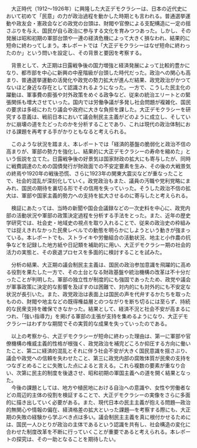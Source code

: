 　大正時代（1912～1926年）に興隆した大正デモクラシーは、日本の近代史において初めて「民意」の力が政治過程を動かした時期とも言われる。普通選挙運動や政友会・憲政会などの政党の台頭は、財閥や官僚による支配構造に一定の揺さぶりを与え、国民が自ら政治に参与する文化を育みつつあった。しかし、その発展は昭和初期の軍部台頭や一連の経済危機によって大きく損なわれ、結果的に短命に終わってしまう。本レポートでは「大正デモクラシーはなぜ短命に終わったのか」という問いを設定し、その背景と要因を考察する。

　背景として、大正期は日露戦争後の国力増強と経済発展によって比較的豊かになり、都市部を中心に新興の中産階級が台頭した時代だった。政治への関心も高まり、普通選挙運動の活発化や政党の勢力拡大が進んだ結果、政党政治がかつてないほど身近な存在として認識されるようになった。一方で、こうした民主化の躍動は、軍事費の膨張や対外政策をめぐる政争など、従来の統治エリートとの緊張関係も増大させていった。国内では労働争議が多発し社会問題が複雑化、国民の要求は多岐にわたり議会や政府に大きな負担を課した。大正デモクラシーを研究する意義は、戦前日本において議会制民主主義がどのように成立し、そしていかに崩壊の道をたどったのかを分析することであり、これは現代の政治体制における課題を再考する手がかりともなると考えられる。

　このような状況を踏まえ、本レポートでは「経済的基盤の脆弱化と政治不信の高まりが、軍部の勢力を強化し、結果的に大正デモクラシーの寿命を縮めた」という仮説を立てた。日露戦争後の好景気は国家財政の拡大にも寄与したが、同時に戦費調達のための国債発行が財政面での不安定要素を生み、その後の大戦景気の終焉や1920年の戦後恐慌、さらに1923年の関東大震災などが重なったことで、社会的混乱が深刻化していく。政党政治もまた、議員の汚職や党利党略にまみれ、国民の期待を裏切る形でその信用を失っていった。そうした政治不信の拡大は、軍部や国家主義的勢力への支持を拡大させるのに寄与したと考えられる。

　検証にあたっては、当時の新聞や国会会議録などの一次史料を中心に、政党内部の活動状況や軍部の政策決定過程を分析する手法をとった。また、近年の歴史学研究では、社会史・地域史の視点を取り入れることで、従来の政治史の枠組みでは捉えきれなかった民衆レベルでの動態を明らかにしようという動きが強まっている。本レポートでも、ストライキや労働組合の活動状況、地主と小作農の抗争などを記録した地方紙や日記類を補助的に用い、大正デモクラシー期の社会的活力の実態と、その衰退プロセスを多面的に検討することを試みた。

　分析の結果、大正期の議会制民主主義は、国民の政治参加意識を飛躍的に高める役割を果たした一方で、その土台となる財政基盤や統治機構の改革は不十分だったことが判明した。軍部の独立性が制度的にも強固であったため、政党や議会が軍事政策に決定的な影響を及ぼすのは困難で、対内的にも対外的にも不安定な状況が長引いた。また、政党政治は表面上は国民の声を代弁するかたちを取ったものの、財閥や地主などの既得権益層とのつながりを断ち切るには至らず、持続的な民衆支持を確保できなかった。結果として、経済不況と社会不安が高まるにつれ、「強い指導力」を掲げる軍部の主張が支持を集めるようになり、大正デモクラシーはわずかな期間でその実質的な成果を失っていったのである。

　以上の考察から、大正デモクラシーが短命に終わった理由は、第一に軍部や官僚機構の権威主義的性格が根強く、政党政治を補完どころか抑圧する方向に働いたこと、第二に経済的混乱とそれに伴う社会不安が大きく国民意識を揺さぶり、議会や政党への信頼を失わせたこと、第三に政党内部の腐敗体質が民衆の支持をつなぎとめることに失敗した点によると言える。これら複数の要素が重なり合い、次第に民主的制度を後退させ、昭和初期の軍国主義への道を開く結果となった。  
　今後の課題としては、地方や植民地における自治への意識や、女性や労働者などの周辺的主体の役割を検証することで、大正デモクラシーの実像をさらに多面的に描き出していく必要がある。また、現代日本の民主主義が抱える問題—政治的無関心や情報の偏在、経済格差の拡大といった課題—を考察する際にも、大正期の失敗の経験から学ぶべき点は多い。議会制民主主義を真に根付かせるためには、国民一人ひとりが政治の主体であるという認識を共有し、社会構造の変化に合わせた制度改革を不断に行っていくことが重要であると考えられる。本レポートの探究は、その一助となることを期待したい。